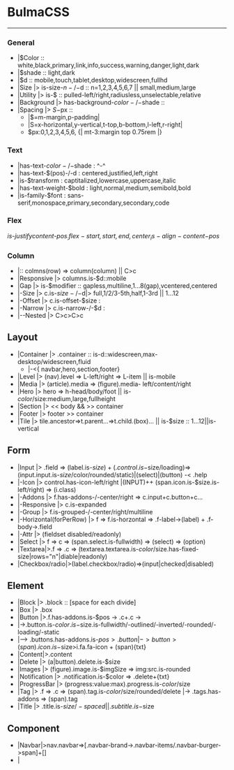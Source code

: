 # BulmaCSS
---
<!-- #head,.class,:attr,/opt,|->append,=>child,(tag) -->
### General
- |$Color :: white,black,primary,link,info,success,warning,danger,light,dark
- |$shade :: light,dark
- |$d :: mobile,touch,tablet,desktop,widescreen,fullhd
- |Size |> is-size-$n-/-$d :: n=1,2,3,4,5,6,7 || small,medium,large
- |Utility |> is-$ :: pulled-left/right,radiusless,unselectable,relative
- |Background |> has-background-$color-/-$shade ::
- |Spacing |> $S-$px :: 
    - |$=m-margin,p-padding|
    - |S=x-horizontal,y-vertical,t-top,b-bottom,l-left,r-right|
    - $px:0,1,2,3,4,5,6, {| mt-3:margin top 0.75rem |}

### Text
- |has-text-$color-/-$shade : ^-^
- |has-text-$(pos)-/-d : centered,justified,left,right
- |is-$transform : captitalized,lowercase,uppercase,italic
- |has-text-weight-$bold : light,normal,medium,semibold,bold
- |is-family-$font : sans-serif,monospace,primary,secondary,secondary,code

### Flex
_is-justifycontent-$pos_:flex-start,start,end,center
_is-align-content-$pos_

### Column
- |:: colmns(row) => column(column) || C>c
- |Responsive |> columns.is-$d::mobile
- |Gap |> is-$modifier :: gapless,multiline,1...8(gap),vcentered,centered
- |-Size |> c.is-$size-/-$d|> full,1/2/3-5th,half,1-3rd || 1...12
- |-Offset |> c.is-offset-$size :
- |-Narrow |> c.is-narrow-/-$d :
- |--Nested |> C>c>C>c

## Layout

- |Container |> .container :: is-d::widescreen,max-desktop/widescreen,fluid 
    - |-<{ navbar,hero,section,footer}
- |Level |> (nav).level => L-left/right => L-item || is-mobile
- |Media |> (article).media => (figure).media- left/content/right
- |Hero |> hero => h-head/body/foot || is-$color/$size:medium,large,fullheight
- |Section |> << body && >> container
- |Footer |> footer >> container
- |Tile |> tile.ancestor=>t.parent...=>t.child.(box)... || is-$size :: 1...12||is-vertical 

## Form
- |Input |> .field => (label.is-$size)+(.control.is-$size/loading)=>(input.input.is-$size/$color/rounded/static)|(select)|(button) -< .help
- |-Icon |> control.has-icon-left/right |(INPUT)++ (span.icon.is-$size.is-left/right) => (i.class)
- |-Addons |> f.has-addons-/-center/right => c.input+c.button+c...
- |-Responsive |> c.is-expanded
- |-Group |> f.is-grouped-/-center/right/multiline
- |-Horizontal(forPerRow) |> f => f.is-horzontal => .f-label->(label) + .f-body->.field
- |-Attr |> (fieldset disabled/readonly)
- |Select |> f => c => (span.select.is-fullwidth) => (select) => (option)
- |Textarea|>.f => .c => (textarea.textarea.is-$color/$size.has-fixed-size|rows="n"|diable|readonly)
- |Checkbox/radio|>(label.checkbox/radio)=>(input|checked|disabled)

## Element
- |Block |> .block :: [space for each divide]
- |Box |> .box
- |Button |>.f.has-addons.is-$pos -> .c+.c -> 
- |->.button.is-$color.is-$size.is-fullwidth/-outlined/-inverted/-rounded/-loading/-static 
- |--> .buttons.has-addons.is-$pos>.button |-> button>(span).icon.is-$size>i.fa.fa-icon + (span){txt}
- |Content|>.content
- |Delete |> (a|button).delete.is-$size
- |Images |> (figure).image.is-$imgSize => img:src.is-rounded
- |Notification |> .notification.is-$color => .delete+{txt}
- |ProgressBar |> (progress:value:max).progress.is-$color/$size
- |Tag |> .f => .c => (span).tag.is-$color/$size/rounded/delete |-> .tags.has-addons => (span).tag
- |Title |> .title.is-$size/-spaced || .subtitle.is-$size

## Component
- |Navbar|>nav.navbar=>[.navbar-brand->.navbar-items/.navbar-burger->span]+[]
- |
